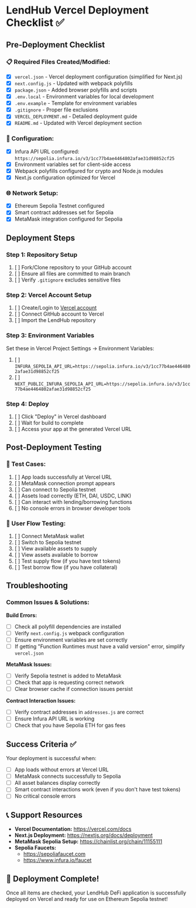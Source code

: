 # LendHub Vercel Deployment Checklist ✅

## Pre-Deployment Checklist

### 📋 Required Files Created/Modified:
- [x] `vercel.json` - Vercel deployment configuration (simplified for Next.js)
- [x] `next.config.js` - Updated with webpack polyfills
- [x] `package.json` - Added browser polyfills and scripts
- [x] `.env.local` - Environment variables for local development  
- [x] `.env.example` - Template for environment variables
- [x] `.gitignore` - Proper file exclusions
- [x] `VERCEL_DEPLOYMENT.md` - Detailed deployment guide
- [x] `README.md` - Updated with Vercel deployment section

### 🔧 Configuration:
- [x] Infura API URL configured: `https://sepolia.infura.io/v3/1cc77b4ae4464802afae31d98852cf25`
- [x] Environment variables set for client-side access
- [x] Webpack polyfills configured for crypto and Node.js modules
- [x] Next.js configuration optimized for Vercel

### 🌐 Network Setup:
- [x] Ethereum Sepolia Testnet configured
- [x] Smart contract addresses set for Sepolia
- [x] MetaMask integration configured for Sepolia

## Deployment Steps

### Step 1: Repository Setup
1. [ ] Fork/Clone repository to your GitHub account
2. [ ] Ensure all files are committed to main branch
3. [ ] Verify `.gitignore` excludes sensitive files

### Step 2: Vercel Account Setup
1. [ ] Create/Login to [Vercel account](https://vercel.com)
2. [ ] Connect GitHub account to Vercel
3. [ ] Import the LendHub repository

### Step 3: Environment Variables
Set these in Vercel Project Settings → Environment Variables:
1. [ ] `INFURA_SEPOLIA_API_URL=https://sepolia.infura.io/v3/1cc77b4ae4464802afae31d98852cf25`
2. [ ] `NEXT_PUBLIC_INFURA_SEPOLIA_API_URL=https://sepolia.infura.io/v3/1cc77b4ae4464802afae31d98852cf25`

### Step 4: Deploy
1. [ ] Click "Deploy" in Vercel dashboard
2. [ ] Wait for build to complete
3. [ ] Access your app at the generated Vercel URL

## Post-Deployment Testing

### 🧪 Test Cases:
1. [ ] App loads successfully at Vercel URL
2. [ ] MetaMask connection prompt appears
3. [ ] Can connect to Sepolia testnet
4. [ ] Assets load correctly (ETH, DAI, USDC, LINK)
5. [ ] Can interact with lending/borrowing functions
6. [ ] No console errors in browser developer tools

### 🎯 User Flow Testing:
1. [ ] Connect MetaMask wallet
2. [ ] Switch to Sepolia testnet
3. [ ] View available assets to supply
4. [ ] View assets available to borrow
5. [ ] Test supply flow (if you have test tokens)
6. [ ] Test borrow flow (if you have collateral)

## Troubleshooting

### Common Issues & Solutions:

**Build Errors:**
- [ ] Check all polyfill dependencies are installed
- [ ] Verify `next.config.js` webpack configuration
- [ ] Ensure environment variables are set correctly
- [ ] If getting "Function Runtimes must have a valid version" error, simplify `vercel.json`

**MetaMask Issues:**
- [ ] Verify Sepolia testnet is added to MetaMask
- [ ] Check that app is requesting correct network
- [ ] Clear browser cache if connection issues persist

**Contract Interaction Issues:**
- [ ] Verify contract addresses in `addresses.js` are correct
- [ ] Ensure Infura API URL is working
- [ ] Check that you have Sepolia ETH for gas fees

## Success Criteria ✅

Your deployment is successful when:
- [ ] App loads without errors at Vercel URL
- [ ] MetaMask connects successfully to Sepolia
- [ ] All asset balances display correctly
- [ ] Smart contract interactions work (even if you don't have test tokens)
- [ ] No critical console errors

## 📞 Support Resources

- **Vercel Documentation:** https://vercel.com/docs
- **Next.js Deployment:** https://nextjs.org/docs/deployment
- **MetaMask Sepolia Setup:** https://chainlist.org/chain/11155111
- **Sepolia Faucets:** 
  - https://sepoliafaucet.com
  - https://www.infura.io/faucet

## 🎉 Deployment Complete!

Once all items are checked, your LendHub DeFi application is successfully deployed on Vercel and ready for use on Ethereum Sepolia testnet!